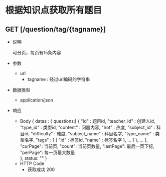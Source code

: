 #  根据知识点获取所有题目

## GET [/question/tag/{tagname}]
+ 说明

  可分页，每页有15条内容

+ 参数
  + url
    + tagname : 经过url编码的字符串
+ 数据类型
  + application/json

+ 响应
  + Body
        {
          datas : {
            questions:[
              {
                "id" : 题目id,
                "teacher_id" : 创建人id,
                "type_id" : 类型id,
                "content" : 问题内容,
                "hot" : 热度,
                "subject_id" : 科目id,
                "difficulty" : 难度,
                "subject_name" : 科目名字,
                "type_name" : 类型名字,
                "tags" : [
                  {
                    "id" : 标签id,
                    "name" : 标签名字
                  },
                  ...
                ]
              },
              ...
            ],
            "curPage": 当前页,
            "count": 当前页数量,
            "lastPage": 最后一页下标,
            "perPage": 每一页最大数量  
          },
          status: ""
        }
  + HTTP Code
    + 获取成功 200
